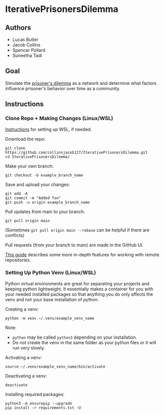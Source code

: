 # IterativePrisonersDilemma

## Authors

* Lucas Butler
* Jacob Collins
* Spencer Pollard
* Suneetha Tadi

## Goal

Simulate the [prisoner's dilemma](https://en.wikipedia.org/wiki/Prisoner's_dilemma) as a network and determine what factors influence prisoner's behavior over time as a community.

## Instructions

### Clone Repo + Making Changes (Linux/WSL)
[Instructions](https://learn.microsoft.com/en-us/windows/wsl/install) for setting up WSL, if needed.

Download the repo:
```
git clone https://github.com/collinsjacob127/IterativePrisonersDilemma.git
cd IterativePrisonersDilemma/
```
Make your own branch:
```
git checkout -b example_branch_name
```
Save and upload your changes:
```
git add -A
git commit -m "Added foo"
git push -u origin example_branch_name
```
Pull updates from main to your branch:
```
git pull origin main
```
(Sometimes ```git pull origin main --rebase``` can be helpful if there are conflicts)

Pull requests (from your branch to main) are made in the GitHub UI.

[This guide](https://www.digitalocean.com/community/tutorials/how-to-create-a-pull-request-on-github) describes some more in-depth features for working with remote repositories.

### Setting Up Python Venv (Linux/WSL)

Python virtual environments are great for separating your projects and keeping python lightweight. It essentially makes a container for you with your needed installed packages so that anything you do only affects the venv and not your base installation of python.

Creating a venv:
```
python -m venv ~/.venv/example_venv_name
```
Note: 
* ```python``` may be called ```python3``` depending on your installation.
* Do not create the venv in the same folder as your python files or it will run very slowly.

Activating a venv:
```
source ~/.venv/example_venv_name/bin/activate
```

Deactivating a venv:
```
deactivate
```

Installing required packages:
```
python3 -m ensurepip --upgrade
pip install -r requirements.txt -U
```

